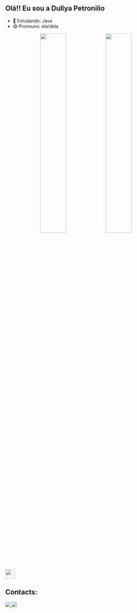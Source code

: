 ## Olá!! Eu sou a Dullya Petronilio




- 🌱 Estudando: Java
- 😄 Pronouns: ela/dela



<div  align="center" style="margin-bottom:100px">
<img width=40% align="center"  src="https://github-readme-streak-stats.herokuapp.com?user=dullya&theme=radical&mode=weekly" />
<img width=40% align="center" src="https://github-readme-stats-git-main-rafaelalexandrino.vercel.app/api/top-langs/?username=dullya&show_icons=true&theme=radical&layout=compact" />
 </div>


<div style ="display inline_block"><br>
  <img allign="center" alter "Java" height="30" whidth ="40" src="https://img.shields.io/badge/Java-ED8B00?style=for-the-badge&logo=openjdk&logoColor=white">



##

## Contacts:

<div> 
<a href="https://www.instagram.com/dullyapetronilio/" target="_blank"><img src="https://img.shields.io/badge/-Instagram-%23E4405F?style=for-the-badge&logo=instagram&logoColor=white">
</a>
<a href="https://www.linkedin.com/in/dullya-petronilio-desenvolvedora/" target="_blank"><img src="https://img.shields.io/badge/-LinkedIn-%230077B5?style=for-the-badge&logo=linkedin&logoColor=white"  target="_blank"></a> 
</div>&nbsp;&nbsp;
